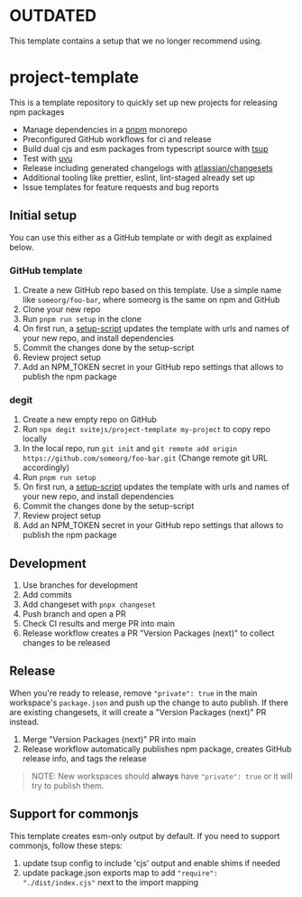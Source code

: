 # OUTDATED

This template contains a setup that we no longer recommend using.

# project-template

This is a template repository to quickly set up new projects for releasing npm packages

- Manage dependencies in a [pnpm](https://pnpm.io) monorepo
- Preconfigured GitHub workflows for ci and release
- Build dual cjs and esm packages from typescript source with [tsup](https://tsup.egoist.sh)
- Test with [uvu](https://github.com/lukeed/uvu)
- Release including generated changelogs with [atlassian/changesets](https://github.com/atlassian/changesets)
- Additional tooling like prettier, eslint, lint-staged already set up
- Issue templates for feature requests and bug reports

## Initial setup

You can use this either as a GitHub template or with degit as explained below.

### GitHub template

1. Create a new GitHub repo based on this template. Use a simple name like `someorg/foo-bar`, where someorg is the same on npm and GitHub
2. Clone your new repo
3. Run `pnpm run setup` in the clone
4. On first run, a [setup-script](scripts/initial-setup.cjs) updates the template with urls and names of your new repo, and install dependencies
5. Commit the changes done by the setup-script
6. Review project setup
7. Add an NPM_TOKEN secret in your GitHub repo settings that allows to publish the npm package

### degit

1. Create a new empty repo on GitHub
2. Run `npx degit svitejs/project-template my-project` to copy repo locally
3. In the local repo, run `git init` and `git remote add origin https://github.com/someorg/foo-bar.git` (Change remote git URL accordingly)
4. Run `pnpm run setup`
5. On first run, a [setup-script](scripts/initial-setup.cjs) updates the template with urls and names of your new repo, and install dependencies
6. Commit the changes done by the setup-script
7. Review project setup
8. Add an NPM_TOKEN secret in your GitHub repo settings that allows to publish the npm package

## Development

1. Use branches for development
2. Add commits
3. Add changeset with `pnpx changeset`
4. Push branch and open a PR
5. Check CI results and merge PR into main
6. Release workflow creates a PR "Version Packages (next)" to collect changes to be released

## Release

When you're ready to release, remove `"private": true` in the main workspace's `package.json` and push up the change to auto publish. If there are existing changesets, it will create a "Version Packages (next)" PR instead.

1. Merge "Version Packages (next)" PR into main
2. Release workflow automatically publishes npm package, creates GitHub release info, and tags the release

> NOTE: New workspaces should **always** have `"private": true` or it will try to publish them.

## Support for commonjs

This template creates esm-only output by default. If you need to support commonjs, follow these steps:

1. update tsup config to include 'cjs' output and enable shims if needed
2. update package.json exports map to add `"require": "./dist/index.cjs"` next to the import mapping

